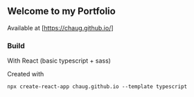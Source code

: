 ## Welcome to my Portfolio

Available at [https://chaug.github.io/]

### Build

With React (basic typescript + sass)

Created with
```
npx create-react-app chaug.github.io --template typescript
```
